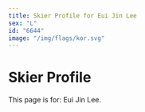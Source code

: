 ```yaml
---
title: Skier Profile for Eui Jin Lee
sex: "L"
id: "6644"
image: "/img/flags/kor.svg" 
---
```


# Skier Profile

This page is for: Eui Jin Lee.
    